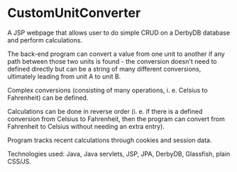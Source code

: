 # CustomUnitConverter

A JSP webpage that allows user to do simple CRUD on a DerbyDB database and perform calculations.

The back-end program can convert a value from one unit to another if any path between those two units is found - the conversion doesn't need to defined directly but can be a string of many different conversions, ultimately leading from unit A to unit B.

Complex conversions (consisting of many operations, i. e. Celsius to Fahrenheit) can be defined.

Calculations can be done in reverse order (i. e. if there is a defined conversion from Celsius to Fahrenheit, then the program can convert from Fahrenheit to Celsius without needing an extra entry).

Program tracks recent calculations through cookies and session data.

Technologies used: Java, Java servlets, JSP, JPA, DerbyDB, Glassfish, plain CSS/JS.
